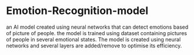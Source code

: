 # Emotion-Recognition-model
an AI model created using neural networks that can detect emotions based of picture of people. the model is trained using dataset containing pictures of people in several emotional states. The model is created using neural networks and several layers are added/remove to optimise its efficiency.
